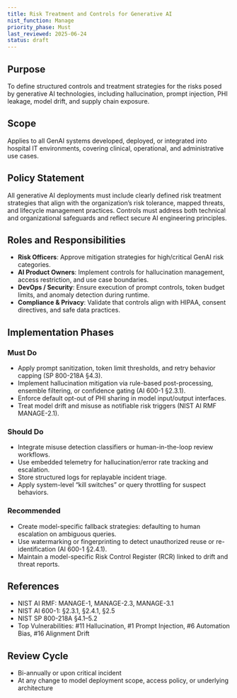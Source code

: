 ```yaml
---
title: Risk Treatment and Controls for Generative AI
nist_function: Manage
priority_phase: Must
last_reviewed: 2025-06-24
status: draft
---
```


## Purpose

To define structured controls and treatment strategies for the risks posed by generative AI technologies, including hallucination, prompt injection, PHI leakage, model drift, and supply chain exposure.

## Scope

Applies to all GenAI systems developed, deployed, or integrated into hospital IT environments, covering clinical, operational, and administrative use cases.

## Policy Statement

All generative AI deployments must include clearly defined risk treatment strategies that align with the organization’s risk tolerance, mapped threats, and lifecycle management practices. Controls must address both technical and organizational safeguards and reflect secure AI engineering principles.

## Roles and Responsibilities

- **Risk Officers**: Approve mitigation strategies for high/critical GenAI risk categories.
- **AI Product Owners**: Implement controls for hallucination management, access restriction, and use case boundaries.
- **DevOps / Security**: Ensure execution of prompt controls, token budget limits, and anomaly detection during runtime.
- **Compliance & Privacy**: Validate that controls align with HIPAA, consent directives, and safe data practices.

## Implementation Phases

### Must Do
- Apply prompt sanitization, token limit thresholds, and retry behavior capping (SP 800-218A §4.3).
- Implement hallucination mitigation via rule-based post-processing, ensemble filtering, or confidence gating (AI 600-1 §2.3.1).
- Enforce default opt-out of PHI sharing in model input/output interfaces.
- Treat model drift and misuse as notifiable risk triggers (NIST AI RMF MANAGE-2.1).

### Should Do
- Integrate misuse detection classifiers or human-in-the-loop review workflows.
- Use embedded telemetry for hallucination/error rate tracking and escalation.
- Store structured logs for replayable incident triage.
- Apply system-level “kill switches” or query throttling for suspect behaviors.

### Recommended
- Create model-specific fallback strategies: defaulting to human escalation on ambiguous queries.
- Use watermarking or fingerprinting to detect unauthorized reuse or re-identification (AI 600-1 §2.4.1).
- Maintain a model-specific Risk Control Register (RCR) linked to drift and threat reports.

## References

- NIST AI RMF: MANAGE-1, MANAGE-2.3, MANAGE-3.1
- NIST AI 600-1: §2.3.1, §2.4.1, §2.5
- NIST SP 800-218A §4.1–5.2
- Top Vulnerabilities: #11 Hallucination, #1 Prompt Injection, #6 Automation Bias, #16 Alignment Drift

## Review Cycle

- Bi-annually or upon critical incident
- At any change to model deployment scope, access policy, or underlying architecture

